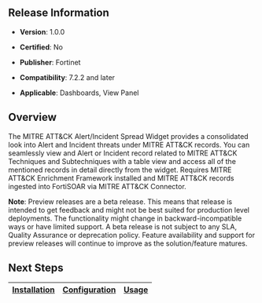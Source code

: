 ## Release Information

- **Version**: 1.0.0

- **Certified**: No

- **Publisher**: Fortinet  

- **Compatibility**: 7.2.2 and later

- **Applicable**: Dashboards, View Panel


## Overview

The MITRE ATT&CK Alert/Incident Spread Widget provides a consolidated look into Alert and Incident threats under MITRE ATT&CK records. You can seamlessly view and Alert or Incident record related to MITRE ATT&CK Techniques and Subtechniques with a table view and access all of the mentioned records in detail directly from the widget. Requires MITRE ATT&CK Enrichment Framework installed and MITRE ATT&CK records ingested into FortiSOAR via MITRE ATT&CK Connector.

**Note**: Preview releases are a beta release. This means that release is intended to get feedback and might not be best suited for production level deployments. The functionality might change in backward-incompatible ways or have limited support. A beta release is not subject to any SLA, Quality Assurance or deprecation policy. Feature availability and support for preview releases will continue to improve as the solution/feature matures.



## Next Steps

| [Installation](./docs/setup.md#installation) | [Configuration](./docs/setup.md#configuration) | [Usage](./docs/usage.md) |
|----------------------------------------------|------------------------------------------------|--------------------------|

